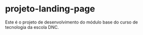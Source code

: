 # projeto-landing-page
Este é o projeto de desenvolvimento do módulo base do curso de tecnologia  da escola DNC.
